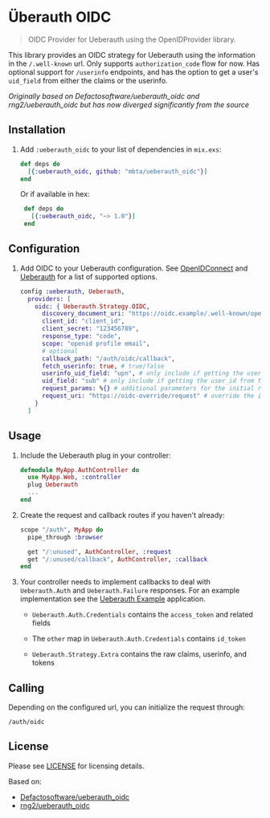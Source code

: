 # Überauth OIDC

> OIDC Provider for Ueberauth using the OpenIDProvider library.

This library provides an OIDC strategy for Ueberauth using the information in the `/.well-known` url.
Only supports `authorization_code` flow for now.
Has optional support for `/userinfo` endpoints, and has the option to get a user's `uid_field` from either the claims or the userinfo.

*Originally based on Defactosoftware/ueberauth_oidc and rng2/ueberauth_oidc but
has now diverged significantly from the source*

## Installation

1. Add `:ueberauth_oidc` to your list of dependencies in `mix.exs`:

    ```elixir
    def deps do
      [{:ueberauth_oidc, github: "mbta/ueberauth_oidc"}]
    end
    ```

   Or if available in hex:

   ```elixir
    def deps do
      [{:ueberauth_oidc, "~> 1.0"}]
    end
   ```

## Configuration

1. Add OIDC to your Ueberauth configuration.
See [OpenIDConnect](https://github.com/DockYard/openid_connect/blob/master/README.md) and [Ueberauth](https://hexdocs.pm/ueberauth/readme.html#configuring-providers)
for a list of supported options.

    ```elixir
    config :ueberauth, Ueberauth,
      providers: [
        oidc: { Ueberauth.Strategy.OIDC,
          discovery_document_uri: "https://oidc.example/.well-known/openid-configuration",
          client_id: "client_id",
          client_secret: "123456789",
          response_type: "code",
          scope: "openid profile email",
          # optional
          callback_path: "/auth/oidc/callback",
          fetch_userinfo: true, # true/false
          userinfo_uid_field: "upn", # only include if getting the user_id from userinfo
          uid_field: "sub" # only include if getting the user_id from the claims,
          request_params: %{} # additional parameters for the initial request
          request_uri: "https://oidc-override/request" # override the initial request URI
        }
      ]
    ```

## Usage

1. Include the Ueberauth plug in your controller:

    ```elixir
    defmodule MyApp.AuthController do
      use MyApp.Web, :controller
      plug Ueberauth
      ...
    end
    ```

1. Create the request and callback routes if you haven't already:

    ```elixir
    scope "/auth", MyApp do
      pipe_through :browser

      get "/:unused", AuthController, :request
      get "/:unused/callback", AuthController, :callback
    end
    ```

1. Your controller needs to implement callbacks to deal with `Ueberauth.Auth`
and `Ueberauth.Failure` responses. For an example implementation see the
[Ueberauth Example](https://github.com/ueberauth/ueberauth_example) application.

   - `Ueberauth.Auth.Credentials` contains the `access_token` and related fields

   - The `other` map in `Ueberauth.Auth.Credentials` contains `id_token`

   - `Ueberauth.Strategy.Extra` contains the raw claims, userinfo, and tokens 

## Calling

Depending on the configured url, you can initialize the request through:

    /auth/oidc

## License

Please see [LICENSE](https://github.com/DefactoSoftware/ueberauth_oidc/blob/master/LICENSE)
for licensing details.

Based on:
- [Defactosoftware/ueberauth_oidc](https://github.com/Defactosoftware/ueberauth_oidc)
- [rng2/ueberauth_oidc](https://github.com/rng2/ueberauth_oidc)
